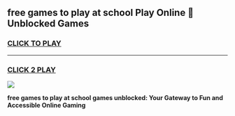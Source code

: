 
## free games to play at school Play Online 👋 Unblocked Games
<h3>
<a href="https://news.freeplayer.one?title=free_games_to_play_at_school&ref=17GH">CLICK TO PLAY</a></h3>
<hr>

<h3>
<a href="https://news.freeplayer.one?title=free_games_to_play_at_school&ref=17GH">CLICK 2 PLAY</a>
  
</h3>

<a href="https://news.freeplayer.one?title=free_games_to_play_at_school&ref=17GH/"><img src="https://clearcache.store/games.png"></a>


**free games to play at school games unblocked: Your Gateway to Fun and Accessible Online Gaming**
